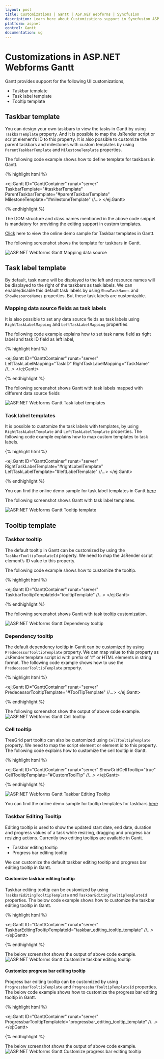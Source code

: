 ```yaml
---
layout: post
title: Customizations | Gantt | ASP.NET Webforms | Syncfusion
description: Learn here about Customizations support in Syncfusion ASP.NET Webforms Gantt Control, its elements, and more.
platform: aspnet
control: Gantt
documentation: ug
---
```


# Customizations in ASP.NET Webforms Gantt

Gantt provides support for the following UI customizations,

* Taskbar template
* Task label template
* Tooltip template

## Taskbar template

You can design your own taskbars to view the tasks in Gantt by using `TaskbarTemplate` property. And it is possible to map the JsRender script or script element’s ID to this property. It is also possible to customize the parent taskbars and milestones with custom templates by using `ParentTaskbarTemplate` and `MilestoneTemplate` properties. 

The following code example shows how to define template for taskbars in Gantt. 

{% highlight html %}

<script type="text/x-jsrender" id="taskbarTemplate">

    <div class="e-gantt-template-taskbar bg-color">

        <div>

            //…

        </div>

        <div class="e-gantt-template-progressbar">

        </div>

    </div>

</script>

<script type="text/x-jsrender" id="parentTaskbarTemplate">

    <div class="e-gantt-template-taskbar">

        //…

        <div class="e-gantt-template-progressbar">

        </div>

    </div>

</script>

<script type="text/x-jsrender" id="milestoneTemplate">

    <div class="e-gantt-template-milestone" style="background-color:transparent;">

        <div class="e-gantt-milestone milestone-top"></div>

        <div class="e-gantt-milestone milestone-bottom"></div>

    </div>

</script>

<ej:Gantt ID="GanttContainer" runat="server"
    TaskbarTemplate="#taskbarTemplate"
    ParentTaskbarTemplate="#parentTaskbarTemplate"
    MilestoneTemplate="#milestoneTemplate"
    //...>
</ej:Gantt>

{% endhighlight %}

The DOM structure and class names mentioned in the above code snippet is mandatory for providing the editing support in custom templates.

[Click](https://asp.syncfusion.com/demos/web/gantt/taskbartemplate.aspx) here to view the online demo sample for Taskbar templates in Gantt.

The following screenshot shows the template for taskbars in Gantt.

![ASP.NET Webforms Gantt Mapping data source](Customization_images/Customization_img1.png)

## Task label template

By default, task name will be displayed to the left and resource names will be displayed to the right of the taskbars as task labels. We can enable/disable this default task labels by using `ShowTaskNames` and `ShowResourceNames` properties. But these task labels are customizable.

### Mapping data source fields as task labels

It is also possible to set any data source fields as task labels using `RightTaskLabelMapping` and `LeftTaskLabelMapping` properties.

The following code example explains how to set task name field as right label and task ID field as left label,

{% highlight html %}

<ej:Gantt ID="GanttContainer" runat="server"
    LeftTaskLabelMapping="TaskID"
    RightTaskLabelMapping="TaskName"
    //...>
</ej:Gantt>

{% endhighlight %}

The following screenshot shows Gantt with task labels mapped with different data source fields

![ASP.NET Webforms Gantt Task label templates](Customization_images/Customization_img4.png)

### Task label templates

It is possible to customize the task labels with templates, by using `RightTaskLabelTemplate` and `LeftTaskLabelTemplate` properties. The following code example explains how to map custom templates to task labels.

{% highlight html %}

<script id="rightLabelTemplate" type="text/x-jsrender">

    {{"{{"}}if #data['resourceNames']{{}}}}

    <div>

        {{"{{"}}for resourceInfo{{}}}}

        <img src="14.2.0.26/themes/web/content/images/gantt/{{"{{"}}:resourceName{{}}}}.png" height="30px" />

        <span style="margin-left:5px;">{{"{{"}}:resourceName{{}}}}</span> {{"{{"}}:~_getSeparator(#get("array").data.length,#index){{}}}} {{"{{"}}/for{{}}}}

    </div>

    {{/if}}

</script>

<script id="leftLabelTemplate" type="text/x-jsrender">

    <div style="padding-top:5px;">

        <span>{{"{{"}}:#data['taskName']{{}}}}  [{{"{{"}}:status{{}}}}%]</span>

    </div>

</script>

<ej:Gantt ID="GanttContainer" runat="server"
    RightTaskLabelTemplate="#rightLabelTemplate"
    LeftTaskLabelTemplate="#leftLabelTemplate"
    //...>
</ej:Gantt>

{% endhighlight %}

You can find the online demo sample for task label templates in Gantt [here](https://asp.syncfusion.com/demos/web/gantt/tasklabeltemplate.aspx)

The following screenshot shows Gantt with task label templates.

![ASP.NET Webforms Gantt Tooltip template](Customization_images/Customization_img2.png)

## Tooltip template

### Taskbar tooltip

The default tooltip in Gantt can be customized by using the `TaskbarTooltipTemplateId` property. We need to map the JsRender script element’s ID value to this property.

The following code example shows how to customize the tooltip.

{% highlight html %}

<script type="text/x-jsrender" id="tooltipTemplate">

    <table>

       {{"{{"}}if #data['resourceNames']{{}}}}

        <tr>

            <td rowspan="3" style="padding:3px"><img src="14.2.0.26/themes/web/content/images/gantt/{{"{{"}}:#data['resourceNames']{{}}}}.png" height="40px" /></td>

            <td style="padding:3px"><b>Task done By:</b></td>

            <td style="padding:3px">{{"{{"}}:#data['resourceNames']{{}}}}</td>

        </tr>

        {{/if{{}}}}

        <tr>

            <td style="padding:3px"><b>Starts On:</b></td>

            <td style="padding:3px">{{"{{"}}:~_ganttDateFormatter("startDate"){{}}}}</td>

        </tr>

        <tr>

            <td style="padding:3px"><b>Ends On:</b></td>

            <td style="padding:3px">{{"{{"}}:~_ganttDateFormatter("endDate"){{}}}}</td>

        </tr>

    </table>

</script>

<ej:Gantt ID="GanttContainer" runat="server"
    TaskbarTooltipTemplateId="tooltipTemplate"
    //...>
</ej:Gantt>

{% endhighlight %}

The following screenshot shows Gantt with task tooltip customization.

![ASP.NET Webforms Gantt Dependency tooltip](Customization_images/Customization_img3.png)

### Dependency tooltip

The default dependency tooltip in Gantt can be customized by using `PredecessorTooltipTemplate` property. We can map value to this property as  JsRender template script id with prefix of '#' or HTML elements in string format. The following code example shows how to use the `PredecessorTooltipTemplate` property.

{% highlight html %}

<script type="text/javascript">
    
    $.views.helpers({
        _Type: getType,
        _Lag: getLag
    });

    function getType() {
        return this.data.linkText;
    }

    function getLag() {
        return this.data.offset + " " + this.data.offsetUnit;        
    }
</script>

<script id="ToolTipTemplate" type="text/x-jsrender">

    <table>
            <tr>
                <td><b>Type:</b></td>
                <td><i>{{:~_Type()}}</i></td>
            </tr>
            <tr>
                <td><b>Lag:</b></td>
                <td><i>{{:~_Lag()}}</i></td>
            </tr>
    </table>

</script>

<ej:Gantt ID="GanttContainer" runat="server"
    PredecessorTooltipTemplate="#ToolTipTemplate"
    //...>
</ej:Gantt>

{% endhighlight %}

The following screenshot show the output of above code example.
![ASP.NET Webforms Gantt Cell tooltip](Customization_images/Customization_img8.png)

### Cell tooltip 

TreeGrid part tooltip can also be customized using `CellTooltipTemplate` property. We need to map the script element or element id to this property. The following code explains how to customize the cell tooltip in Gantt.

{% highlight html %}

<script type="text/javascript">

    $.views.helpers({
        _TaskID: getTaskID,
        _TaskName: getTaskName
    });

    function getTaskID() {
        return this.data.record["taskId"];
    }

    function getTaskName() {
        return this.data.record["taskName"];
    }
</script>

<script id="CustomToolTip" type="text/x-jsrender">
    <table>
        <tr>
            <td>Id:</td>
            <td>{{"{{"}}:~_TaskID(){{}}}}</td>
        </tr>
        <tr>
            <td>Name:</td>
            <td>{{"{{"}}:~_TaskName(){{}}}}</td>
        </tr>
    </table>
</script>

<ej:Gantt ID="GanttContainer" runat="server"
    ShowGridCellTooltip="true"
    CellTooltipTemplate="#CustomToolTip"
    //...>
</ej:Gantt>

{% endhighlight %}

![ASP.NET Webforms Gantt Taskbar Editing Tooltip](Customization_images/Customization_img5.png)

You can find the online demo sample for tooltip templates for taskbars [here](https://mvc.syncfusion.com/demos/web/gantt/gantttooltiptemplate)

### Taskbar Editing Tooltip

Editing tooltip is used to show the updated start date, end date, duration and progress values of a task while resizing, dragging and progress bar resizing actions. Currently two editing tooltips are available in Gantt.

* Taskbar editing tooltip
* Progress bar editing tooltip

We can customize the default taskbar editing tooltip and progress bar editing tooltip in Gantt.

#### Customize taskbar editing tooltip

Taskbar editing tooltip can be customized by using `TaskbarEditingTooltipTemplate` and `TaskbarEditingTooltipTemplateId` properties. The below code example shows how to customize the taskbar editing tooltip in Gantt.

{% highlight html %}

<script type="text/javascript">
    $.views.helpers({
        getStartDate: function () {
            return ej.format(this.data.startDate, "MM/dd/yyyy", "en-US");
        },
        getEndDate: function () {
            return ej.format(this.data.endDate, "MM/dd/yyyy", "en-US");
        }
    });
</script>

<script id="taskbar_editing_tooltip_template" type="text/x-jsrender">
    <table>
        <tr>
            <td colspan="2" style="padding:3px;font-weight:bold;font-style:italic">{{:taskName}}</td>
        </tr>
        <tr>
            <td style="padding:3px;font-weight:bold">Start Date</td>
            <td style="padding:3px">{{:~getStartDate(#data)}}</td>
        </tr>
        <tr>
            <td style="padding:3px;font-weight:bold">End Date</td>
            <td style="padding:3px">{{:~getEndDate(#data)}}</td>
        </tr>
        <tr>
            <td style="padding:3px;font-weight:bold">Duration</td>
            <td style="padding:3px">{{:duration}} {{:durationUnit}}</td>
        </tr>
    </table>
</script>

<ej:Gantt ID="GanttContainer" runat="server"
    TaskbarEditingTooltipTemplateId="taskbar_editing_tooltip_template"
    //...>
</ej:Gantt>

{% endhighlight %}

The below screenshot shows the output of above code example.
![ASP.NET Webforms Gantt Customize taskbar editing tooltip](Customization_images/Customization_img6.png)

#### Customize progress bar editing tooltip

Progress bar editing tooltip can be customized by using `ProgressbarTooltipTemplate` and `ProgressbarTooltipTemplateId` properties. The below code example shows how to customize the progress bar editing tooltip in Gantt.

{% highlight html %}

<script id="progressbar_editing_tooltip_template" type="text/x-jsrender">
    <table>
        <tr>
            <td colspan="2" style="padding:3px;font-weight:bold;font-style:italic">{{:taskName}}</td>
        </tr>
        <tr>
            <td style="padding:3px;font-weight:bold">Task Status</td>
            <td style="padding:3px">{{:status}}%</td>
        </tr>
    </table>
</script>

<ej:Gantt ID="GanttContainer" runat="server"
    ProgressbarTooltipTemplateId="progressbar_editing_tooltip_template"
    //...>
</ej:Gantt>

{% endhighlight %}

The below screenshot shows the output of above code example.
![ASP.NET Webforms Gantt Customize progress bar editing tooltip](Customization_images/Customization_img7.png)

